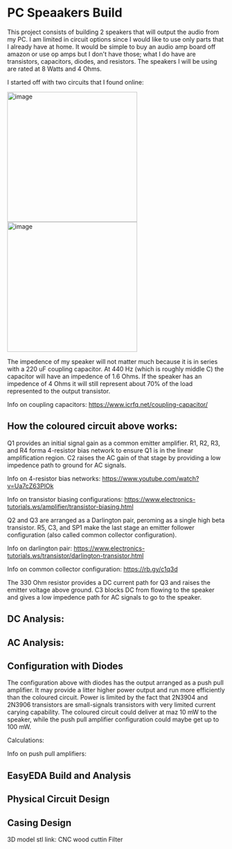 # PC Speaakers Build

This project consists of building 2 speakers that will output the audio from my PC. I am limited in circuit options since I would like to use only parts that I already have at home. It would be simple to buy an audio amp board off amazon or use op amps but I don't have those; what I do have are transistors, capacitors, diodes, and resistors. The speakers I will be using are rated at 8 Watts and 4 Ohms.

I started off with two circuits that I found online:

<img height="300" alt="image" src="https://github.com/patron02/pc_speakers/assets/69320369/a8e7eec6-bb4c-415e-a268-96df13e557f5">
<img height="300" alt="image" src="https://github.com/patron02/pc_speakers/assets/69320369/a808d26c-09ab-4580-a93c-b49b6fdaea58">

The impedence of my speaker will not matter much because it is in series with a 220 uF coupling capacitor. At 440 Hz (which is roughly middle C) the capacitor will have an impedence of 1.6 Ohms. If the speaker has an impedence of 4 Ohms it will still represent about 70% of the load represented to the output transistor. 

Info on coupling capacitors: https://www.icrfq.net/coupling-capacitor/



## How the coloured circuit above works:

Q1 provides an initial signal gain as a common emitter amplifier. R1, R2, R3, and R4 forma 4-resistor bias network to ensure Q1 is in the linear amplification region. C2 raises the AC gain of that stage by providing a low impedence path to ground for AC signals. 

Info on 4-resistor bias networks: https://www.youtube.com/watch?v=Ua7cZ63PlOk

Info on transistor biasing configurations: https://www.electronics-tutorials.ws/amplifier/transistor-biasing.html

Q2 and Q3 are arranged as a Darlington pair, peroming as a single high beta transistor. R5, C3, and SP1 make the last stage an emitter follower configuration (also called common collector configuration). 

Info on darlington pair: https://www.electronics-tutorials.ws/transistor/darlington-transistor.html

Info on common collector configuration: https://rb.gy/c1q3d

The 330 Ohm resistor provides a DC current path for Q3 and raises the emitter voltage above ground. C3 blocks DC from flowing to the speaker and gives a low impedence path for AC signals to go to the speaker. 



## DC Analysis:



## AC Analysis:



## Configuration with Diodes
The configuration above with diodes has the output arranged as a push pull amplifier. It may provide a litter higher power output and run more efficiently than the coloured circuit. Power is limited by the fact that 2N3904 and 2N3906 transistors are small-signals transistors with very limited current carying capability. The coloured circuit could deliver at maz 10 mW to the speaker, while the push pull amplifier configuration could maybe get up to 100 mW.

Calculations: 

Info on push pull amplifiers: 



## EasyEDA Build and Analysis



## Physical Circuit Design



## Casing Design
3D model stl link: 
CNC wood cuttin
Filter


